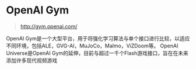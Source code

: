 # OpenAI Gym

> http://gym.openai.com/

OpenAI Gym是一个大型平台，用于将强化学习算法与单个接口进行比较，以适应不同环境，包括ALE，GVG-AI，MuJoCo，Malmo，ViZDoom等。 OpenAI Universe是OpenAI Gym的延伸，目前与超过一千个Flash游戏接口，旨在在未来添加许多现代视频游戏

